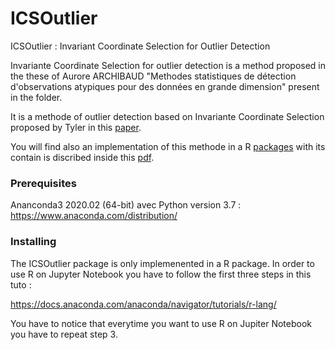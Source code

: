 # ICSOutlier
ICSOutlier : Invariant Coordinate Selection for Outlier Detection 

Invariante Coordinate Selection for outlier detection is a method proposed in the these of Aurore ARCHIBAUD "Methodes statistiques de détection d'observations atypiques pour des données en grande dimension" present in the folder. 

It is a methode of outlier detection based on Invariante Coordinate Selection proposed by Tyler in this [paper](https://rss.onlinelibrary.wiley.com/doi/pdf/10.1111/j.1467-9868.2009.00706.x).

You will find also an implementation of this methode in a R [packages](https://cran.r-project.org/web/packages/ICSOutlier/index.html) with its contain is discribed inside this [pdf](https://cran.r-project.org/web/packages/ICSOutlier/ICSOutlier.pdf).

### Prerequisites

Ananconda3 2020.02 (64-bit) avec Python version 3.7 : https://www.anaconda.com/distribution/

### Installing

The ICSOutlier package is only implemenented in a R package. 
In order to use R on Jupyter Notebook you have to follow the first three steps in this tuto : 

https://docs.anaconda.com/anaconda/navigator/tutorials/r-lang/ 

You have to notice that everytime you want to use R on Jupiter Notebook you have to repeat step 3. 


